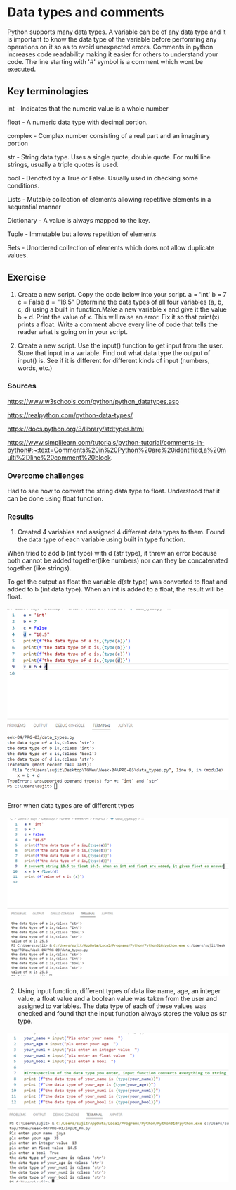 # Data types and comments
Python supports many data types. A variable can be of any data type and it is important to know the data type of the variable before performing any operations on it so as to avoid unexpected errors.
Comments in python increases code readability making it easier for others to understand your code. The line starting with '#' symbol is a comment which wont be executed.

## Key terminologies
int - Indicates that the numeric value is a whole number

float - A numeric data type with decimal portion.

complex - Complex number consisting of a real part and an imaginary portion

str - String data type. Uses a single quote, double quote. For multi line strings, usually a triple quotes is used.

bool - Denoted by a True or False. Usually used in checking some conditions.

Lists - Mutable collection of elements allowing repetitive elements in a sequential manner

Dictionary - A value is always mapped to the key.

Tuple - Immutable but allows repetition of elements

Sets - Unordered collection of elements which does not allow duplicate values.


## Exercise
1. Create a new script. Copy the code below into your script.
a = 'int'
b = 7
c = False
d = "18.5"
Determine the data types of all four variables (a, b, c, d) using a built in function.Make a new variable x and give it the value b + d. Print the value of x. This will raise an error. Fix it so that print(x) prints a float. Write a comment above every line of code that tells the reader what is going on in your script.

2. Create a new script. Use the input() function to get input from the user. Store that input in a variable. Find out what data type the output of input() is. See if it is different for different kinds of input (numbers, words, etc.)

### Sources
https://www.w3schools.com/python/python_datatypes.asp

https://realpython.com/python-data-types/

https://docs.python.org/3/library/stdtypes.html

https://www.simplilearn.com/tutorials/python-tutorial/comments-in-python#:~:text=Comments%20in%20Python%20are%20identified,a%20multi%2Dline%20comment%20block.


### Overcome challenges

Had to see how to convert the string data type to float. Understood that it can be done using float function. 

### Results
1) Created 4 variables and assigned 4 different data types to them. Found the data type of each variable using built in type function. 

When tried to add b (int type) with d (str type), it threw an error because both cannot be added together(like numbers) nor can they be concatenated together (like strings).

To get the output as float the variable d(str type) was converted to float and added to b (int data type). When an int is added to a float, the result will be float. 

##### ![PRG-03-01](https://github.com/Techgrounds-Cloud-9/cloud-9-jsm-1985/blob/main/00_includes/Week-04/PRG-03/datatype-01.PNG)

Error when data types are of different types

##### ![PRG-03-02](https://github.com/Techgrounds-Cloud-9/cloud-9-jsm-1985/blob/main/00_includes/Week-04/PRG-03/datatype-02.PNG)

2) Using input function, different types of data like name, age, an integer value, a float value and a boolean value was taken from the user and assigned to variables. The data type of each of these values was checked and found that the input function always stores the value as str type.

##### ![PRG-03-03](https://github.com/Techgrounds-Cloud-9/cloud-9-jsm-1985/blob/main/00_includes/Week-04/PRG-03/input-fn.PNG)













